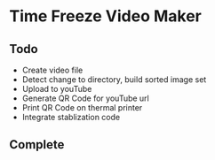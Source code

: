 # Time Freeze Video Maker



## Todo
* Create video file
* Detect change to directory, build sorted image set
* Upload to youTube
* Generate QR Code for youTube url
* Print QR Code on thermal printer
* Integrate stablization code

## Complete


